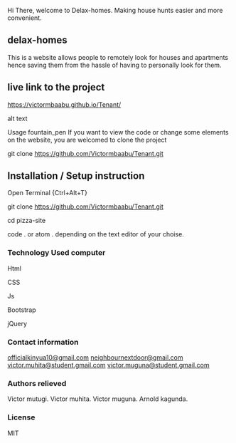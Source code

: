 Hi There, welcome to Delax-homes.
Making house hunts easier and more convenient.

## delax-homes 
This is a website allows people to remotely look for houses and apartments hence saving them from the hassle of having to personally look for them.


## live link to the project

https://victormbaabu.github.io/Tenant/

alt text

Usage fountain_pen
If you want to view the code or change some elements on the website, you are welcomed to clone the project

git clone https://github.com/Victormbaabu/Tenant.git

## Installation / Setup instruction
Open Terminal {Ctrl+Alt+T}

git clone https://github.com/Victormbaabu/Tenant.git

cd pizza-site

code . or atom . depending on the text editor of your choise.

### Technology Used computer
Html

CSS

Js

Bootstrap

jQuery
### Contact information
officialkinyua10@gmail.com
neighbournextdoor@gmail.com
victor.muhita@student.gmail.com
victor.muguna@student.gmail.com

### Authors relieved
Victor mutugi.
Victor muhita.
Victor muguna.
Arnold kagunda.

### License 
MIT